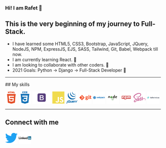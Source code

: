 
### Hi! I am Rafet 👋

## This is the very beginning of my journey to Full-Stack.

- I have learned some HTML5, CSS3, Bootstrap, JavaScript, JQuery, NodeJS, NPM, ExpressJS, EJS, SASS, Tailwind, Git, Babel, Webpack till now.
- I am currently learning React. 🧐
- I am looking to collaborate with other coders. 👯
- 2021 Goals: Python -> Django -> Full-Stack Developer 🥳

<hr>

## My skills <br>

<img height="40px" src="./images/html5.svg" alt="html icon">
<img height="40px" src="./images/css3.svg" alt="css icon">
<img height="40px" src="./images/bootstrap.svg" alt="bootstrap icon">
<img height="40px" src="./images/javascript.svg" alt="javascript icon">
<img height="40px" src="./images/jquery.svg" alt="jquery icon">
<img height="40px" src="./images/git.svg" alt="git icon">
<img height="40px" src="./images/webpack.svg" alt="webpack icon">
<img height="40px" src="./images/node.svg" alt="node icon">
<img height="40px" src="./images/npm.svg" alt="npm icon">
<img height="40px" src="./images/sass.svg" alt="sass icon">
<img height="40px" src="./images/tailwind.svg" alt="tailwind icon">

<hr>

## Connect with me <br>

<a href="https://twitter.com/TechRafet"><img height="40px" src="./images/twitter.svg" alt="twitter icon"></a>
<a href="https://www.linkedin.com/in/rafet-basturk-934b98213/"><img height="40px" src="./images/linkedin.svg" alt="linkedin icon"></a>

<!--
**techdevrafet/techdevrafet** is a ✨ _special_ ✨ repository because its `README.md` (this file) appears on your GitHub profile.

Here are some ideas to get you started:

- 🔭 I’m currently working on ...
- 🌱 I’m currently learning ...
- 👯 I’m looking to collaborate on ...
- 🤔 I’m looking for help with ...
- 💬 Ask me about ...
- 📫 How to reach me: ...
- 😄 Pronouns: ...
- ⚡ Fun fact: ...
-->
